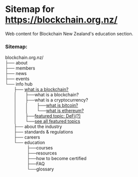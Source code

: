 # Sitemap for https://blockchain.org.nz/
Web content for Blockchain New Zealand's education section.

### Sitemap:
blockchain.org.nz/\
├── about\
├── members\
├── news\
├── events\
└── info hub\
  ├── [what is a blockchain?](articles/what_is_a_blockchain.md)\
  │  ├──what is a blockchain?\
  │  ├──what is a cryptocurrency?\
  │  │  ├──[what is bitcoin?](articles/bitcoin.md)  
  │  │  └──[what is ethereum?](articles/ethereum.md)  
  │  ├──[featured topic: DeFi(?)](articles/defi.md)\
  │  └──[see all featured topics](featured.md)\
  ├── about the industry\
  ├── standards & regulations\
  ├── careers\
  └── education\
     ├──courses\
     ├──resources\
     ├──how to become certified\
     ├──FAQ\
     └──glossary
